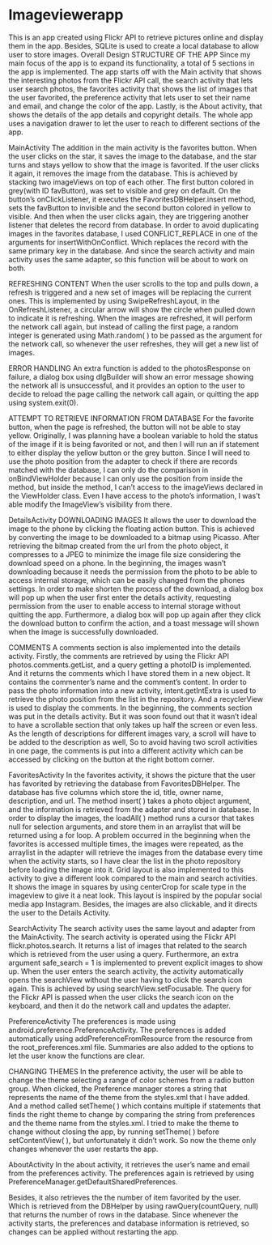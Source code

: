 # Imageviewerapp
This is an app created using Flickr API to retrieve pictures online and display them in the app. Besides, SQLite is used to create a local database to allow user to store images.
Overall Design
STRUCTURE OF THE APP
Since my main focus of the app is to expand its functionality, a total of 5 sections in the app is implemented. The app starts off with the Main activity that shows the interesting photos from the Flickr API call, the search activity that lets user search photos, the favorites activity that shows the list of images that the user favorited, the preference activity that lets user to set their name and email, and change the color of the app. Lastly, is the About activity, that shows the details of the app details and copyright details. The whole app uses a navigation drawer to let the user to reach to different sections of the app.

MainActivity
The addition in the main activity is the favorites button. When the user clicks on the star, it saves the image to the database, and the star turns and stays yellow to show that the image is favorited. If the user clicks it again, it removes the image from the database. This is achieved by stacking two imageViews on top of each other. The first button colored in grey(with ID favButton), was set to visible and grey on default. On the button’s onClickListener, it executes the FavoritesDBHelper.insert method, sets the favButton to invisible and the second button colored in yellow to visible. And then when the user clicks again, they are triggering another listener that deletes the record from database. In order to avoid duplicating images in the favorites database, I used CONFLICT_REPLACE in one of the arguments for insertWithOnConflict. Which replaces the record with the same primary key in the database. And since the search activity and main activity uses the same adapter, so this function will be about to work on both.

 REFRESHING CONTENT
When the user scrolls to the top and pulls down, a refresh is triggered and a new set of images will be replacing the current ones. This is implemented by using SwipeRefreshLayout, in the OnRefreshListener, a circular arrow will show the circle when pulled down to indicate it is refreshing. When the images are refreshed, it will perform the network call again, but instead of calling the first page, a random integer is generated using Math.random( ) to be passed as the argument for the network call, so whenever the user refreshes, they will get a new list of images.

ERROR HANDLING
An extra function is added to the photosResponse on failure, a dialog box using dlgBuilder will show an error message showing the network all is unsuccessful, and it provides an option to the user to decide to reload the page calling the network call again, or quitting the app using system.exit(0).

ATTEMPT TO RETRIEVE INFORMATION FROM DATABASE
For the favorite button, when the page is refreshed, the button will not be able to stay yellow. Originally, I was planning have a boolean variable to hold the status of the image if it is being favorited or not, and then I will run an if statement to either display the yellow button or the grey button. Since I will need to use the photo position from the adapter to check if there are records matched with the database, I can only do the comparison in onBindViewHolder because I can only use the position from inside the method, but inside the method, I can’t access to the imageViews declared in the ViewHolder class. Even I have access to the photo’s information, I was’t able modify the ImageView’s visibility from there.

DetailsActivity
DOWNLOADING IMAGES
It allows the user to download the image to the phone by clicking the floating action button. This is achieved by converting the image to be downloaded to a bitmap using Picasso. After retrieving the bitmap created from the url from the photo object, it compresses to a JPEG to minimize the image file size considering the download speed on a phone. In the beginning, the images wasn’t downloading because it needs the permission from the photo to be able to access internal storage, which can be easily changed from the phones settings. In order to make shorten the process of the download, a dialog box will pop up when the user first enter the details activity, requesting permission from the user to enable access to internal storage
without quitting the app. Furthermore, a dialog box will pop up again after they click the download button to confirm the action, and a toast message will shown when the image is successfully downloaded.


COMMENTS
A comments section is also implemented into the details activity. Firstly, the comments are retrieved by using the Flickr API photos.comments.getList, and a query getting a photoID is implemented. And it returns the comments which I have stored them in a new object. It contains the commenter’s name and the comment’s content. In order to pass the photo information into a new activity, intent.getIntExtra is used to retrieve the photo position from the list in the repository. And a recyclerView is used to display the comments.
In the beginning, the comments section was put in the details activity. But it was soon found out that it wasn’t ideal to have a scrollable section that only takes up half the screen or even less. As the length of descriptions for different images vary, a scroll will have to be added to the description as well, So to avoid having two scroll activities in one page, the comments is put into a different activity which can be accessed by clicking on the button at the right bottom corner.


FavoritesActivity
In the favorites activity, it shows the picture that the user has favorited by retrieving the database from FavoritesDBHelper. The database has five columns which store the id, title, owner name, description, and url. The method insert( ) takes a photo object argument, and the information is retrieved from the adapter and stored in database. In order to display the images, the loadAll( ) method runs a cursor that takes null for selection arguments, and store them in an arraylist that will be returned using a for loop.
A problem occurred in the beginning when the favorites is accessed multiple times, the images were repeated, as the arraylist in the adapter will retrieve the images from the database every time when the activity starts, so I have clear the list in the photo repository before loading the image into it.
Grid layout is also implemented to this activity to give a different look compared to the main and search activities. It shows the image in squares by using centerCrop for scale type in the imageview to give it a neat look. This layout is inspired by the popular social media app Instagram. Besides, the images are also clickable, and it directs the user to the Details Activity.


SearchActivity
The search activity uses the same layout and adapter from the MainActivity. The search activity is operated using the Flickr API flickr.photos.search. It returns a list of images that related to the search which is retrieved from the user using a query. Furthermore, an extra argument safe_search = 1 is implemented to prevent explicit images to show up.
When the user enters the search activity, the activity automatically opens the searchView without the user having to click the search icon again. This is achieved by using searchView.setFocusable. The query for the Flickr API is passed when the user clicks the search icon on the keyboard, and then it do the network call and updates the adapter.


PreferenceActivity
The preferences is made using android.preference.PreferenceActivity. The preferences is added automatically using addPreferenceFromResource from the resource from the root_preferences.xml file. Summaries are also added to the options to let the user know the functions are clear.


CHANGING THEMES
In the preference activity, the user will be able to change the theme selecting a range of color schemes from a radio button group. When clicked, the Preference manager stores a string that represents the name of the theme from the styles.xml that I have added. And a method called setTheme( ) which contains multiple if statements that finds the right theme to change by comparing the string from preferences and the theme name from the styles.xml.
I tried to make the theme to change without closing the app, by running setTheme( ) before setContentView( ), but unfortunately it didn’t work. So now the theme only changes whenever the user restarts the app.


AboutActivity
In the about activity, it retrieves the user’s name and email from the preferences activity. The preferences again is retrieved by using PreferenceManager.getDefaultSharedPreferences.

Besides, it also retrieves the the number of item favorited by the user. Which is retrieved from the DBHelper by using rawQuery(countQuery, null) that returns the number of rows in the database. Since whenever the activity starts, the preferences and database information is retrieved, so changes can be applied without restarting the app.
